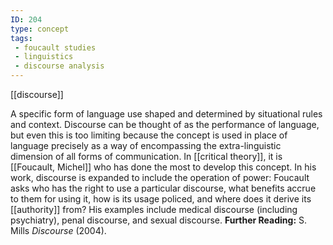 ```yaml
---
ID: 204
type: concept
tags: 
 - foucault studies
 - linguistics
 - discourse analysis
---
```


[[discourse]]

 A specific form
of language use shaped and determined by situational rules and context.
Discourse can be thought of as the performance of language, but even
this is too limiting because the concept is used in place of language
precisely as a way of encompassing the extra-linguistic dimension of all
forms of communication. In [[critical theory]], it is [[Foucault, Michel]] who has done the
most to develop this concept. In his work, discourse is expanded to
include the operation of power: Foucault asks who has the right to use a
particular discourse, what benefits accrue to them for using it, how is
its usage policed, and where does it derive its
[[authority]] from? His
examples include medical discourse (including psychiatry), penal
discourse, and sexual discourse.
**Further Reading:** S. Mills *Discourse* (2004).
